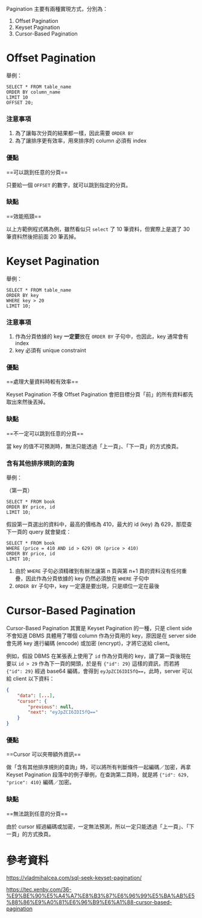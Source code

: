 Pagination 主要有兩種實現方式，分別為：

1. Offset Pagination
2. Keyset Pagination
3. Cursor-Based Pagination

# Offset Pagination

舉例：

```PostgreSQL
SELECT * FROM table_name
ORDER BY column_name
LIMIT 10
OFFSET 20;
```

### 注意事項

1. 為了讓每次分頁的結果都一樣，因此需要 `ORDER BY`
2. 為了讓排序更有效率，用來排序的 column 必須有 index

### 優點

==可以跳到任意的分頁==

只要給一個 `OFFSET` 的數字，就可以跳到指定的分頁。

### 缺點

==效能瓶頸==

以上方範例程式碼為例，雖然看似只 `select` 了 10 筆資料，但實際上是選了 30 筆資料然後把前面 20 筆丟掉。

# Keyset Pagination

舉例：

```PostgreSQL
SELECT * FROM table_name
ORDER BY key
WHERE key > 20
LIMIT 10;
```

### 注意事項

1. 作為分頁依據的 key **一定要**放在 `ORDER BY` 子句中，也因此，key 通常會有 index
2. key 必須有 unique constraint

### 優點

==處理大量資料時較有效率==

Keyset Pagination 不像 Offset Pagination 會把目標分頁「前」的所有資料都先取出來然後丟掉。

### 缺點

==不一定可以跳到任意的分頁==

當 key 的值不可預測時，無法只能透過「上一頁」、「下一頁」的方式換頁。

### 含有其他排序規則的查詢

舉例：

（第一頁）

```PostgreSQL
SELECT * FROM book
ORDER BY price, id
LIMIT 10;
```

假設第一頁選出的資料中，最高的價格為 410，最大的 id (key) 為 629，那麼查下一頁的 query 就會變成：

```PostgreSQL
SELECT * FROM book
WHERE (price = 410 AND id > 629) OR (price > 410)
ORDER BY price, id
LIMIT 10;
```

1. 由於 `WHERE` 子句必須精確到有辦法讓第 n 頁與第 n+1 頁的資料沒有任何重疊，因此作為分頁依據的 key 仍然必須放在 `WHERE` 子句中
2. `ORDER BY` 子句中，key 一定還是要出現，只是順位一定在最後

# Cursor-Based Pagination

Cursor-Based Pagination 其實是 Keyset Pagination 的一種，只是 client side 不會知道 DBMS 具體用了哪個 column 作為分頁用的 key，原因是在 server side 會先將 key 進行編碼 (encode) 或加密 (encrypt)，才將它送給 client。

例如，假設 DBMS 在某張表上使用了 `id` 作為分頁用的 key，讀了第一頁後現在要以 `id > 29` 作為下一頁的開頭，於是有 `{"id": 29}` 這樣的資訊，而若將 `{"id": 29}` 經過 base64 編碼，會得到 `eyJpZCI6IDI5fQ==`，此時，server 可以給 client 以下資料：

```json
{
	"data": [...],
	"cursor": {
		"previous": null,
		"next": "eyJpZCI6IDI5fQ=="
	}
}
```

### 優點

==Cursor 可以夾帶額外資訊==

做「含有其他排序規則的查詢」時，可以將所有判斷條件一起編碼／加密，再拿 Keyset Pagination 段落中的例子舉例，在查詢第二頁時，就是將 `{"id": 629, "price": 410}` 編碼／加密。

### 缺點

==無法跳到任意的分頁==

由於 cursor 經過編碼或加密，一定無法預測，所以一定只能透過「上一頁」、「下一頁」的方式換頁。

# 參考資料

<https://vladmihalcea.com/sql-seek-keyset-pagination/>

<https://tec.xenby.com/36-%E9%BE%90%E5%A4%A7%E8%B3%87%E6%96%99%E5%BA%AB%E5%88%86%E9%A0%81%E6%96%B9%E6%A1%88-cursor-based-pagination>
